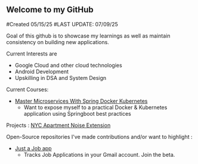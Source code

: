 ## Welcome to my GitHub

#Created 05/15/25
#LAST UPDATE: 07/09/25

Goal of this github is to showcase my learnings as well as maintain consistency on building new applications.

Current Interests are
- Google Cloud and other cloud technologies
- Android Development
- Upskilling in DSA and System Design

Current Courses:
- [Master Microservices With Spring Docker Kubernetes](https://www.udemy.com/course/master-microservices-with-spring-docker-kubernetes/)
  - Want to expose myself to a practical Docker & Kubernetes application using Springboot best practices

Projects :
[NYC Apartment Noise Extension](https://github.com/okimin/apt-noise-extension)

Open-Source repositories I've made contributions and/or want to highlight :
- [Just a Job app](https://github.com/just-a-job-app/jobseeker-analytics)
  - Tracks Job Applications in your Gmail account. Join the beta.
<!--
**okimin/okimin** is a ✨ _special_ ✨ repository because its `README.md` (this file) appears on your GitHub profile.

Here are some ideas to get you started:

- 🔭 I’m currently working on ...
- 🌱 I’m currently learning ...
- 👯 I’m looking to collaborate on ...
- 🤔 I’m looking for help with ...
- 💬 Ask me about ...
- 📫 How to reach me: ...
- 😄 Pronouns: ...
- ⚡ Fun fact: ...
-->
